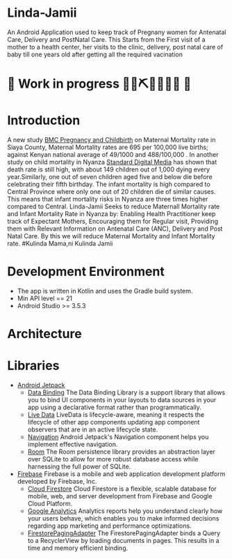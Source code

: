 # Linda-Jamii
An Android Application used to keep track of Pregnany women for Antenatal Care, Delivery and PostNatal Care. This Starts from the First visit of a mother to a health center, her visits to the clinic, delivery, post natal care of baby till one years old after getting all the required vacination
# 🚧 Work in progress 👷‍♀️⛏👷🔧️👷🔧 🚧 

# Introduction
A new study [BMC Pregnancy and Childbirth](https://bmcpregnancychildbirth.biomedcentral.com/articles/10.1186/s12884-019-2485-2) on Maternal Mortality rate in Siaya County, Maternal Mortality rates are 695 per 100,000 live births; against Kenyan national average of 49/1000 and 488/100,000 . In another study on child mortality in Nyanza [Standard Digital Media](https://www.standardmedia.co.ke/article/2000043800/child-mortality-rates-still-high-in-nyanza) has shown that death rate is still high, with about 149 children out of 1,000 dying every year.Similarly, one out of seven children aged five and below die before celebrating their fifth birthday. 
The infant mortality is high compared to Central Province where only one out of 20 children die of similar causes. This means that infant mortality risks in Nyanza are three times higher compared to Central.
Linda-Jamii Seeks to reduce Maternall Mortality rate and Infant Mortality Rate in Nyanza by:
Enabling Health Practitioner keep track of Expectant Mothers, Encouraging them for Regular visit, Providing them with Relevant Information on Antenatal Care (ANC), Delivery and Post Natal Care. By this we will reduce Maternal Mortality and Infant Mortality rate. #Kulinda Mama,ni Kulinda Jamii

# Development Environment
* The app is written in Kotlin and uses the Gradle build system.
* Min API level == 21  
* Android Studio >= 3.5.3

# Architecture 

# Libraries
* [Android Jetpack](https://developer.android.com/jetpack)
   * [Data Binding](https://developer.android.com/topic/libraries/data-binding/) The Data Binding Library is a support library that allows you to bind UI components in your layouts to data sources in your app using a declarative format rather than programmatically.
   * [Live Data](https://developer.android.com/topic/libraries/architecture/livedata) LiveData is lifecycle-aware, meaning it respects the lifecycle of other app components updating app component observers that are in an active lifecycle state.
   * [Navigation](https://developer.android.com/guide/navigation/) Android Jetpack's Navigation component helps you implement effective navigation.
   * [Room](https://developer.android.com/topic/libraries/architecture/room) The Room persistence library provides an abstraction layer over SQLite to allow for more robust database access while harnessing the full power of SQLite.
* [Firebase](https://firebase.google.com/) Firebase is a mobile and web application development platform developed by Firebase, Inc.
  * [Cloud Firestore](https://firebase.google.com/docs/firestore) Cloud Firestore is a flexible, scalable database for mobile, web, and server development from Firebase and Google Cloud Platform.
  * [Google Analytics](https://firebase.google.com/docs/analytics) Analytics reports help you understand clearly how your users behave, which enables you to make informed decisions regarding app marketing and performance optimizations.
  * [FirestorePagingAdapter](https://github.com/firebase/FirebaseUI-Android/tree/master/firestore) The FirestorePagingAdapter binds a Query to a RecyclerView by loading documents in pages. This results in a time and memory efficient binding.

